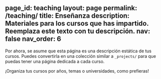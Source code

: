 page_id: teaching
layout: page
permalink: /teaching/
title: Enseñanza
description: Materiales para los cursos que has impartido. Reemplaza este texto con tu descripción.
nav: false
nav_order: 6
---

Por ahora, se asume que esta página es una descripción estática de tus cursos. Puedes convertirla en una colección similar a `_projects/` para que puedas tener una página dedicada a cada curso.

¡Organiza tus cursos por años, temas o universidades, como prefieras!